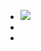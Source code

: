 - ![](https://peach-geographical-bat-397.mypinata.cloud/ipfs/QmVvoPttfeDeXeRpY41SXWwuZwF5XSGZNz2ShNxbPepvQM)
-
-